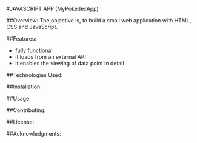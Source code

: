 #JAVASCRIPT APP (MyPokédexApp)

##Overview:
The objective is, to build a small web application with HTML, CSS and JavaScript.

##Features:
- fully functional
- it loads from an external API
- it enables the viewing of data point in detail

##Technologies Used:

##Installation:

##Usage:

##Contributing:

##License:

##Acknowledgments: